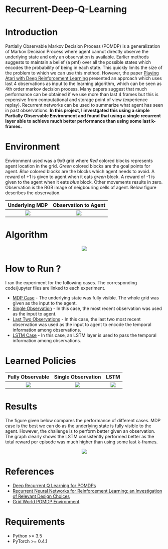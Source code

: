 # Recurrent-Deep-Q-Learning

# Introduction
Partially Observable Markov Decision Process (POMDP) is a generalization of Markov Decision Process where agent cannot directly observe 
the underlying state and only an observation is available. Earlier methods suggests to maintain a belief (a pmf) over all the possible states which encodes the probability of being in each state. This quickly limits the size of the problem to which we can use this method. However, the paper [Playing Atari with Deep Reinforcement Learning](https://www.cs.toronto.edu/~vmnih/docs/dqn.pdf) presented an approach which uses last 4 observations as input to the learning 
algorithm, which can be seen as 4th order markov decision process. Many papers suggest that much performance can be obtained if we use more than last 4 frames but this is expensive from computational and storage point of view (experience replay). Recurrent networks can be used to summarize what agent has seen in past observations. **In this project, I investgated this using a simple Partially Observable Environment and found that using a single recurrent layer able to achieve much better performance than using some last k-frames.**

# Environment

Environment used was a 9x9 grid where *Red* colored blocks represents agent location in the grid. *Green* colored blocks are the goal points for agent. *Blue* colored blocks are the blocks which agent needs to avoid. A reward of +1 is given to agent when it eats *green* block. A reward of -1 is given to the agent when it eats *blue* block. Other movements results in zero.
Observation is the RGB image of neigbouring cells of agent. Below figure describes the observation.

Underlying MDP             |  Observation to Agent          
:-------------------------:|:-------------------------:
![](https://raw.githubusercontent.com/mynkpl1998/Recurrent-Deep-Q-Learning/master/data/download%20(1).png)  |  ![](https://raw.githubusercontent.com/mynkpl1998/Recurrent-Deep-Q-Learning/master/data/download.png) 

# Algorithm

<p align="center"> <img src="https://raw.githubusercontent.com/mynkpl1998/Recurrent-Deep-Q-Learning/master/data/algo.png"/> </p>

# How to Run ?

I ran the experiment for the following cases. The corresponding code/jupyter files are linked to each experiment.
* [MDP Case](https://github.com/mynkpl1998/Recurrent-Deep-Q-Learning/blob/master/MDP_Size_9.ipynb) - The underlying state was fully visible. The whole grid was given as the input to the agent.
* [Single Observation](https://github.com/mynkpl1998/Recurrent-Deep-Q-Learning/blob/master/Single%20Observation.ipynb) - In this case, the most recent observation was used as the input to agent.
* [Last Two Observations](https://github.com/mynkpl1998/Recurrent-Deep-Q-Learning/blob/master/Two%20Observations.ipynb) - In this case, the last two most recent observation was used as the input to agent to encode the temporal information among observations.
* [LSTM Case](https://github.com/mynkpl1998/Recurrent-Deep-Q-Learning/blob/master/LSTM%2C%20BPTT%3D8.ipynb) - In this case, an LSTM layer is used to pass the temporal information among observations.

# Learned Policies

Fully Observable            |  Single Observation          | LSTM 
:-------------------------:|:-------------------------:|:-------------------------:
![](https://raw.githubusercontent.com/mynkpl1998/Recurrent-Deep-Q-Learning/master/data/GIFs/MDP_SIZE_9.gif)  |  ![](https://raw.githubusercontent.com/mynkpl1998/Recurrent-Deep-Q-Learning/master/data/GIFs/SINGLE_OBSERV_9.gif) | ![](https://raw.githubusercontent.com/mynkpl1998/Recurrent-Deep-Q-Learning/master/data/GIFs/LSTM_SIZE_9.gif)

# Results

The figure given below compares the performance of different cases. MDP case is the best we can do as the underlying state is fully visible to the agent. However, the challenge is to perform better given an observation. The graph clearly shows the LSTM consistently performed better as the total reward per episode was much higher than using some last k-frames.

<p align="center"> <img src="https://raw.githubusercontent.com/mynkpl1998/Recurrent-Deep-Q-Learning/master/data/GIFs/perf.png"/> </p>

# References
* [Deep Recurrent Q Learning for POMDPs](https://arxiv.org/pdf/1507.06527.pdf)
* [Recurrent Neural Networks for Reinforcement Learning: an Investigation of Relevant Design Choices](https://esc.fnwi.uva.nl/thesis/centraal/files/f499544468.pdf)
* [Grid World POMDP Environment](https://github.com/awjuliani/DeepRL-Agents)

# Requirements
* Python >= 3.5
* PyTorch >= 0.4.1
